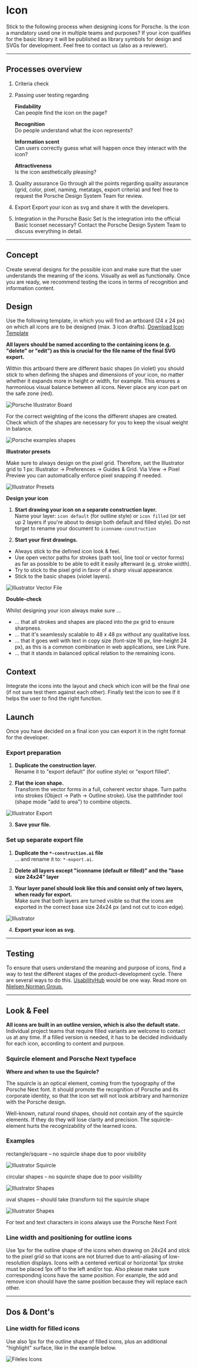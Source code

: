 # Icon

Stick to the following process when designing icons for Porsche. Is the icon a mandatory used one in multiple teams and purposes? If your icon qualifies for the basic library it will be published as library symbols for design and SVGs for development. Feel free to contact us (also as a reviewer).

---

## Processes overview

1. Criteria check

2. Passing user testing regarding

    **Findability**  
    Can people find the icon on the page?

    **Recognition**  
    Do people understand what the icon represents?

    **Information scent**  
    Can users correctly guess what will happen once they interact with the icon?

    **Attractiveness**  
    Is the icon aesthetically pleasing?

3. Quality assurance
Go through all the points regarding quality assurance (grid, color, pixel, naming, metatags, export criteria) and feel free to request the Porsche Design System Team for review.

4. Export
Export your icon as svg and share it with the developers.

5. Integration in the Porsche Basic Set
Is the integration into the official Basic Iconset necessary? Contact the Porsche Design System Team to discuss everything in detail.

---

## Concept

Create several designs for the possible icon and make sure that the user understands the meaning of the icons. Visually as well as functionally. Once you are ready, we recommend testing the icons in terms of recognition and information content.

## Design

Use the following template, in which you will find an artboard (24 x 24 px) on which all icons are to be designed (max. 3 icon drafts). [Download Icon Template](https://designsystem.porsche.com/sketch/porsche-icon-template.ai)

**All layers should be named according to the containing icons (e.g. "delete" or "edit") as this is crucial for the file name of the final SVG export.**

Within this artboard there are different basic shapes (in violet) you should stick to when defining the shapes and dimensions of your icon, no matter whether it expands more in height or width, for example. This ensures a harmonious visual balance between all icons. Never place any icon part on the safe zone (red). 

![Porsche Illustrator Board](./assets/porsche-icons-illustrator-board.png)

For the correct weighting of the icons the different shapes are created. Check which of the shapes are necessary for you to keep the visual weight in balance. 

![Porsche examples shapes](./assets/porsche-icons-shapes.png)


**Illustrator presets**

Make sure to always design on the pixel grid. Therefore, set the Illustrator grid to 1 px:
Illustrator → Preferences → Guides & Grid. Via View → Pixel Preview you can automatically enforce pixel snapping if needed. 

![Illustrator Presets](./assets/porsche-icons-illustrator-presets.png)


**Design your icon**

1. **Start drawing your icon on a separate construction layer.**  
Name your layer: `icon default` (for outline style) or `icon filled` 
(or set up 2 layers if you're about to design both default and filled style).
Do not forget to rename your document to `iconname-construction`

1. **Start your first drawings.**  
- Always stick to the defined icon look & feel.
- Use open vector paths for strokes (path tool, line tool or vector forms) as far as possible to be able to edit it easily afterward (e.g. stroke width).
- Try to stick to the pixel grid in favor of a sharp visual appearance.
- Stick to the basic shapes (violet layers).

![Illustrator Vector File](./assets/porsche-icons-illustrator-vector.png)

**Double-check**

Whilst designing your icon always make sure …
- … that all strokes and shapes are placed into the px grid to ensure sharpness.
- … that it's seamlessly scalable to 48 x 48 px without any qualitative loss.
- … that it goes well with text in copy size (font-size 16 px, line-height 24 px), as this is a common combination in web applications, see Link Pure.
- … that it stands in balanced optical relation to the remaining icons.

## Context

Integrate the icons into the layout and check which icon will be the final one (if not sure test them against each other). Finally test the icon to see if it helps the user to find the right function.

## Launch

Once you have decided on a final icon you can export it in the right format for the developer.

### Export preparation

1. **Duplicate the construction layer.**  
Rename it to "export default" (for outline style) or "export filled". 

2. **Flat the icon shape.**  
Transform the vector forms in a full, coherent vector shape.
Turn paths into strokes (Object → Path → Outline stroke).
Use the pathfinder tool (shape mode "add to area") to combine objects.

![Illustrator Export](./assets/porsche-icons-illustrator-export.png)


3. **Save your file.**

### Set up separate export file

1. **Duplicate the `*-construction.ai` file**   
… and rename it to: `*-export.ai`.

2. **Delete all layers except "iconname (default or filled)" and the "base size 24x24" layer**

3. **Your layer panel should look like this and consist only of two layers, when ready for export.**  
Make sure that both layers are turned visible so that the icons are exported in the correct base size 24x24 px (and not cut to icon edge).

![Illustrator](./assets/porsche-icons-illustrator-ebenen.png)

4. **Export your icon as svg.**

---

## Testing

To ensure that users understand the meaning and purpose of icons, find a way to test the different stages of the product-development cycle.
There are several ways to do this. [UsabilityHub](https://usabilityhub.com/examples/easiest-icon-to-understand) would be one way. Read more on [Nielsen Norman Group.](https://www.nngroup.com/articles/icon-testing/)

---

## Look & Feel

**All icons are built in an outline version, which is also the default state.** Individual project teams that require filled variants are welcome to contact us at any time. If a filled version is needed, it has to be decided individually for each icon, according to content and purpose.

### Squircle element and Porsche Next typeface

**Where and when to use the Squircle?** 

The squircle is an optical element, coming from the typography of the Porsche Next font. It should promote the recognition of Porsche and its corporate identity, so that the icon set will not look arbitrary and harmonize with the Porsche design. 

Well-known, natural round shapes, should not contain any of the squircle elements. If they do they will lose clarity and precision. The squircle-element hurts the recognizability of the learned icons.


### Examples

rectangle/square – no squircle shape due to poor visibility

![Illustrator Squircle](./assets/porsche-icons-example-01.png)


circular shapes – no squircle shape due to poor visibility

![Illustrator Shapes](./assets/porsche-icons-example-02.png)

oval shapes – should take (transform to) the squircle shape

![Illustrator Shapes](./assets/porsche-icons-example-03.png)

For text and text characters in icons always use the Porsche Next Font

### Line width and positioning for outline icons

Use 1px for the outline shape of the icons when drawing on 24x24 and stick to the pixel grid so that icons are not blurred due to anti-aliasing of low-resolution displays. Icons with a centered vertical or horizontal 1px stroke must be placed 1px off to the left and/or top. Also please make sure corresponding icons have the same position. For example, the add and remove icon should have the same position because they will replace each other.

---

## Dos & Dont's

### Line width for filled icons

Use also 1px for the outline shape of filled icons, plus an additional "highlight" surface, like in the example below.

![Fileles Icons](./assets/porsche-icons-look&feel.png)

